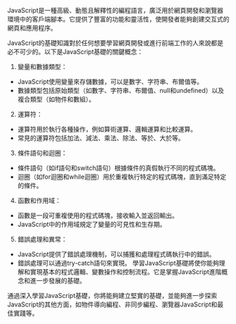 JavaScript是一種高級、動態且解釋性的編程語言，廣泛用於網頁開發和瀏覽器環境中的客戶端腳本。它提供了豐富的功能和靈活性，使開發者能夠創建交互式的網頁和應用程序。

JavaScript的基礎知識對於任何想要學習網頁開發或進行前端工作的人來說都是必不可少的。以下是JavaScript基礎的關鍵概念：

1. 變量和數據類型：

- JavaScript使用變量來存儲數據，可以是數字、字符串、布爾值等。
- 數據類型包括原始類型（如數字、字符串、布爾值、null和undefined）以及複合類型（如物件和數組）。

2. 運算符：

- 運算符用於執行各種操作，例如算術運算、邏輯運算和比較運算。
- 常見的運算符包括加法、減法、乘法、除法、等於、大於等。

3. 條件語句和迴圈：

- 條件語句（如if語句和switch語句）根據條件的真假執行不同的程式碼塊。
- 迴圈（如for迴圈和while迴圈）用於重複執行特定的程式碼塊，直到滿足特定的條件。

4. 函數和作用域：

- 函數是一段可重複使用的程式碼塊，接收輸入並返回輸出。
- JavaScript中的作用域規定了變量的可見性和生存期。
5. 錯誤處理和異常：

- JavaScript提供了錯誤處理機制，可以捕獲和處理程式碼執行中的錯誤。
- 錯誤處理可以通過try-catch語句來實現。
學習JavaScript基礎將使你能夠理解和實現基本的程式邏輯、變數操作和控制流程。它是掌握JavaScript進階概念和進一步發展的基礎。

通過深入學習JavaScript基礎，你將能夠建立堅實的基礎，並能夠進一步探索JavaScript的其他方面，如物件導向編程、非同步編程、瀏覽器JavaScript和最佳實踐等。
